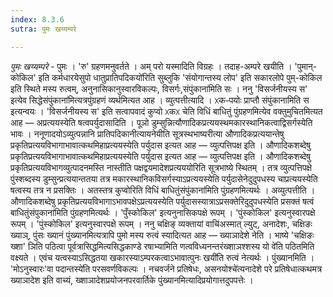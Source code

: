 ```yaml
---
index: 8.3.6
sutra: पुमः खय्यम्परे

---
```

_पुमः खय्यम्परे_ - पुमः । 'रु' ग्रहणमनुवर्तते । अम् परो यस्मादिति विग्रहः । तदाह-अम्परे खयीति । 'पुमान्-कोकिल' इति कर्मधारयेसुपो धातुप्रातिपदिकयो॑रिति सुब्लुकि 'संयोगान्तस्य लोप' इति सकारलोपे पुम्-कोकिल इति स्थिते मस्य रुत्वम्, अनुनासिकानुस्वारविकल्पः, विसर्गः,संपुंकाना॑मिति सः । ननु 'विसर्जनीयस्य स' इत्येव सिद्धेसंपुंकाना॑मित्यत्रपु॑ग्रहणं व्यर्थमित्यत आह । व्युत्पत्तीत्यादि । ᳵकᳶपयोः प्राप्तौ संपुंकानामिति स इत्यन्वयः । 'विसर्जनीयस्य स' इति सत्वापवादं कुप्वो ᳵकᳵ चेति विधिं बाधितुं पुंग्रहणमित्येव वक्तुमुचितमित्यत आह — अप्रत्ययस्येति षत्वपर्युदासादिति । पूञो डुम्सुन्नित्यौणादिकप्रत्ययस्थमकारस्थानिकत्वाद्विसर्गस्येति भावः । ननूणादयोऽव्युत्पन्नानि प्रातिपदिकानीत्यायनेयीति सूत्रस्थभाष्यरीत्या औणादिकप्रत्ययान्तेषु प्रकृतिप्रत्ययविभागाभावात्कथमिहाप्रत्ययस्येति पर्युदास इत्यत आह — व्युत्पत्तिपक्ष इति । औणादिकशब्देषु प्रकृतिप्रत्ययविभागाभावात्कथमिहाप्रत्ययस्येति पर्युदास इत्यत आह — व्युत्पत्तिपक्ष इति । औणादिकशब्देषु प्रकृतिप्रत्ययविभागव्युत्पादनमस्ति नास्तीति पक्षद्वयमादेशप्रत्यययोरिति सूत्रभाष्ये स्थितम् । तत्र व्युत्पत्तिपक्षे पुंस्शब्दस्य डुम्सुन्प्रत्ययान्ततया तत्र मकारस्थानिकविसर्गस्याऽप्रत्ययस्येति पर्युदासेनेदुदुपधस्य चाप्रत्ययस्येति षत्वस्य तत्र न प्रसक्तिः । अतस्तत्र कुप्वोरिति विधिं बाधितुंसंपुंकाना॑मिति पुंग्रहणमित्यर्थः । अव्युत्पत्तीति । औणादिकशब्देषु प्रकृतिप्रत्ययविभागाऽभावपक्षेऽप्रत्ययस्येति पर्युदासस्यात्राऽप्रसक्तेरिदुदुपधस्येति प्रसक्तं षत्वं बाधितुंसंपुकाना॑मिति पुंग्रहणमित्यर्थः । 'पुँस्कोकिल' इत्यनुनासिकपक्षे रूपम् । 'पुंस्कोकिल' इत्यनुस्वारपक्षे रूपम् । 'पुंस्कोकिल' इत्यनुस्वारपक्षे रूपम् । ननु चक्षिङ् व्यक्तायां वाचि॑अस्मात् ल्युट्, अनादेशः, चक्षिङः ख्याञ्, पुंसः ख्यानं पुंख्यानमित्यत्रापि पुमो मस्य रुत्वं स्यादित्यत आह — ख्याञादेशे नेति । भाष्ये 'चक्षिङः ख्शा' ञिति पठित्वा पूर्वत्रासिद्धमित्यसिद्धकाण्डे रषाभ्यामिति णत्वविध्यनन्तरंख्शाञश्शस्य यो वे॑ति पठितमिति वक्ष्यते । एवंच यत्वस्याऽसिद्धतया खकारस्याऽम्परकत्वाऽभावात्पुनः खयी॑ति रुत्वं नेत्यर्थः । पुंख्यानमिति । 'मोऽनुस्वारः'वा पदान्तस्ये॑ति परसवर्णविकल्पः । नचवर्जने प्रतिषेधः, असनयोश्चे॑त्यनादेशे परे प्रतिषेधात्कथमत्र ख्याञादेश इति वाच्यं, ख्शाञादेशप्रयोजनपरवार्तिके पुंख्यानमित्यादिप्रयोगात्तदुपपत्तेः । 